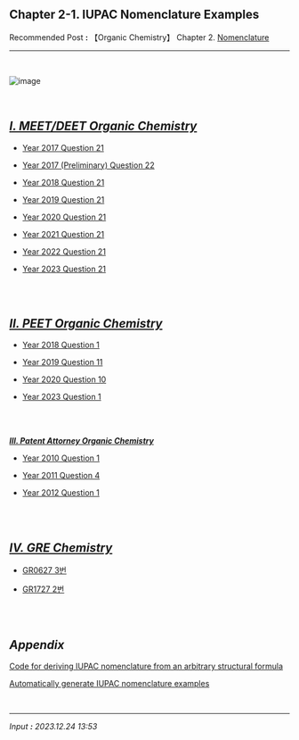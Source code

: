 ## **Chapter 2-1. IUPAC Nomenclature Examples**

Recommended Post **:** 【Organic Chemistry】 Chapter 2. [Nomenclature](https://jb243.github.io/pages/1357)

---

<br>

![image](https://github.com/JB243/jb243.github.io/assets/55747737/68709f8f-f9b4-4fb0-85e6-0adb9027305a)

<br>

## [_**Ⅰ. MEET/DEET Organic Chemistry**_](https://jb243.github.io/pages/1400)

* [Year 2017 Question 21](https://jb243.github.io/pages/1859)

* [Year 2017 (Preliminary) Question 22](https://jb243.github.io/pages/1860)

* [Year 2018 Question 21](https://jb243.github.io/pages/1858)

* [Year 2019 Question 21](https://jb243.github.io/pages/1857)

* [Year 2020 Question 21](https://jb243.github.io/pages/1772)

* [Year 2021 Question 21](https://jb243.github.io/pages/2005)

* [Year 2022 Question 21](https://jb243.github.io/pages/2126)

* [Year 2023 Question 21](https://jb243.github.io/pages/2230)

<br>

<br>

## [_**Ⅱ. PEET Organic Chemistry**_](https://jb243.github.io/pages/1275)

* [Year 2018 Question 1](https://jb243.github.io/pages/2122)

* [Year 2019 Question 11](https://jb243.github.io/pages/2121)

* [Year 2020 Question 10](https://jb243.github.io/pages/2120)

* [Year 2023 Question 1](https://jb243.github.io/pages/2363)

<br>

<br>

[_**Ⅲ. Patent Attorney Organic Chemistry**_](https://jb243.github.io/pages/1425)

* [Year 2010 Question 1](https://jb243.github.io/pages/2114)

* [Year 2011 Question 4](https://jb243.github.io/pages/1553)

* [Year 2012 Question 1](https://jb243.github.io/pages/1552)

<br>

<br>

## _**[Ⅳ. GRE Chemistry](https://jb243.github.io/pages/1226)**_

* [GR0627 3번](https://jb243.github.io/pages/2343)

* [GR1727 2번](https://jb243.github.io/pages/2179)

<br>

<br>

## _**Appendix**_

[Code for deriving IUPAC nomenclature from an arbitrary structural formula](https://jb243.github.io/pages/2396)

[Automatically generate IUPAC nomenclature examples](https://jb243.github.io/pages/2396)

<br>

---

_Input **:** 2023.12.24 13:53_
